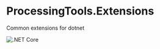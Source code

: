 # ProcessingTools.Extensions
Common extensions for dotnet

![.NET Core](https://github.com/ProcessingTools/ProcessingTools.Extensions/workflows/.NET%20Core/badge.svg)
